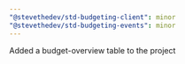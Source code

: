 ```yaml
---
"@stevethedev/std-budgeting-client": minor
"@stevethedev/std-budgeting-events": minor
---
```


Added a budget-overview table to the project
